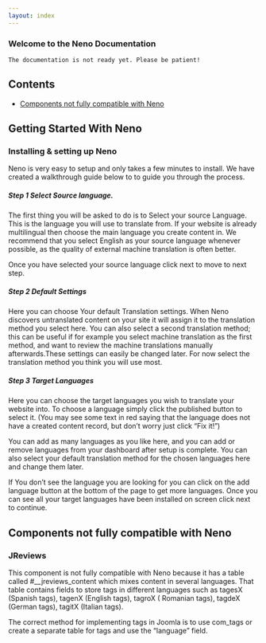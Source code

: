 ```yaml
---
layout: index
---
```

### Welcome to the Neno Documentation

```
The documentation is not ready yet. Please be patient!
```


## Contents
* [Components not fully compatible with Neno](#components-not-fully-compatible-with-neno)

## Getting Started With Neno

### Installing & setting up Neno

Neno is very easy to setup and only takes a few minutes to install. We have created a walkthrough guide below to to guide you through the process. 
##### Step 1 Select Source language.
The first thing you will be asked to do is to Select your source Language. This is the language you will use to translate from. If your website is already multilingual then choose the main language you create content in. We recommend that you select English as your source language whenever possible, as the quality of external machine translation is often better.

Once you have selected your source language click next to move to next step.

##### Step 2 Default Settings 
Here you can choose Your default Translation settings. When Neno discovers untranslated content on your site it will assign it to the translation method you select here. You can also select a second translation method; this can be useful if for example you select machine translation as the first method, and want to review the machine translations manually afterwards.These settings can easily be changed later. For now select the translation method you think you will use most.

##### Step 3 Target Languages
Here you can choose the target languages you wish to translate your website into. To choose a language simply click the published button to select it. (You may see some text in red saying that the language does not have a created content record, but don’t worry just click “Fix it!”)

You can add as many languages as you like here, and you can add or remove languages from your dashboard after setup is complete. You can also select your default translation method for the chosen languages here and change them later.

If You don’t see the language you are looking for you can click on the add language button at the bottom of the page to get more languages. Once you can see all your target languages have been installed on screen click next to continue.



## Components not fully compatible with Neno

### JReviews
This component is not fully compatible with Neno because it has a table called \#__jreviews_content which mixes content in several languages. That table contains fields to store tags in different languages such as tagesX (Spanish tags), tagenX (English tags), tagroX ( Romanian tags), tagdeX (German tags), tagitX (Italian tags). 

The correct method for implementing tags in Joomla is to use com_tags or create a separate table for tags and use the “language” field. 
